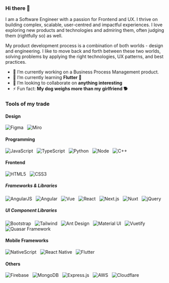 
### Hi there 👋
I am a Software Engineer with a passion for Frontend and UX. I thrive on building complex, scalable, user-centred and impactful experiences. I love exploring new products and technologies and admiring them, often judging them (rightfully so) as well.

My product development process is a combination of both worlds - design and engineering. I like to move back and forth between these two worlds, solving problems by applying the right technologies, UX patterns, and best practices.

- 🔭 I’m currently working on a Business Process Management product.
- 🌱 I’m currently learning **Flutter 🤯**
- 👯 I’m looking to collaborate on **anything interesting**
- ⚡ Fun fact: **My dog weighs more than my girlfriend 🐕**

### Tools of my trade

#### Design
![Figma](https://img.shields.io/badge/Figma-F24E1E?style=for-the-badge&logo=Figma&logoColor=white)
&nbsp;
![Miro](https://img.shields.io/badge/Miro-050038?style=for-the-badge&logo=Miro&logoColor=white)

#### Programming
![JavaScript](https://img.shields.io/badge/JavaScript-F7DF1E?style=for-the-badge&logo=JavaScript&logoColor=333333)
&nbsp;
![TypeScript](https://img.shields.io/badge/TypeScript-3178C6?style=for-the-badge&logo=TypeScript&logoColor=ffffff)
&nbsp;
![Python](https://img.shields.io/badge/Python-3776AB?style=for-the-badge&logo=Python&logoColor=white)
&nbsp;
![Node](https://img.shields.io/badge/Node.js-00599C?style=for-the-badge&logo=Node.js&logoColor=white)
&nbsp;
![C++](https://img.shields.io/badge/C++-00599C?style=for-the-badge&logo=C++&logoColor=white)

#### Frontend
![HTML5](https://img.shields.io/badge/HTML5-E34F26?style=for-the-badge&logo=HTML5&logoColor=white)
&nbsp;
![CSS3](https://img.shields.io/badge/CSS3-1572B6?style=for-the-badge&logo=CSS3&logoColor=white)
&nbsp;

##### Frameworks & Libraries
![AngularJS](https://img.shields.io/badge/AngularJS-E23237?style=for-the-badge&logo=AngularJS&logoColor=white)
&nbsp;
![Angular](https://img.shields.io/badge/Angular-DD0031?style=for-the-badge&logo=Angular&logoColor=white)
&nbsp;
![Vue](https://img.shields.io/badge/Vue.js-4FC08D?style=for-the-badge&logo=Vue.js&logoColor=white)
&nbsp;
![React](https://img.shields.io/badge/React-333333?style=for-the-badge&logo=React&logoColor=61DAFB)
&nbsp;
![Next.js](https://img.shields.io/badge/Next.js-000000.svg?style=for-the-badge&logo=nextdotjs&logoColor=white)
&nbsp;
![Nuxt](https://img.shields.io/badge/Nuxt.js-00DC82?style=for-the-badge&logo=Nuxt.js&logoColor=white)
&nbsp;
![jQuery](https://img.shields.io/badge/jQuery-0769AD?style=for-the-badge&logo=jQuery&logoColor=white)

##### UI Component Libraries
![Bootstrap](https://img.shields.io/badge/Bootstrap-7952B3?style=for-the-badge&logo=Bootstrap&logoColor=white)
&nbsp;
![Tailwind](https://img.shields.io/badge/TailwindCSS-06B6D4?style=for-the-badge&logo=TailwindCSS&logoColor=white)
&nbsp;
![Ant Design](https://img.shields.io/badge/AntDesign-0170FE?style=for-the-badge&logo=AntDesign&logoColor=white)
&nbsp;
![Material UI](https://img.shields.io/badge/MUI-007FFF?style=for-the-badge&logo=MUI&logoColor=white)
&nbsp;
![Vuetify](https://img.shields.io/badge/Vuetify-1867C0?style=for-the-badge&logo=Vuetify&logoColor=white)
&nbsp;
![Quasar Framework](https://img.shields.io/badge/Quasar-1976D2?style=for-the-badge&logo=Quasar&logoColor=white)

#### Mobile Frameworks
![NativeScript](https://img.shields.io/badge/NativeScript-65ADF1?style=for-the-badge&logo=NativeScript&logoColor=white)
&nbsp;
![React Native](https://img.shields.io/badge/ReactNative-06B6D4?style=for-the-badge&logo=React&logoColor=white)
&nbsp;
![Flutter](https://img.shields.io/badge/Flutter-02569B?style=for-the-badge&logo=Flutter&logoColor=white)

#### Others
![Firebase](https://img.shields.io/badge/Firebase-FFCA28?style=for-the-badge&logo=Firebase&logoColor=333333)
&nbsp;
![MongoDB](https://img.shields.io/badge/MongoDB-47A248?style=for-the-badge&logo=MongoDB&logoColor=white)
&nbsp;
![Express.js](https://img.shields.io/badge/Express.js-000000?style=for-the-badge&logo=Express&logoColor=white)
&nbsp;
![AWS](https://img.shields.io/badge/AWS-232F3E?style=for-the-badge&logo=AmazonAWS&logoColor=white)
&nbsp;
![Cloudflare](https://img.shields.io/badge/Cloudflare-F38020.svg?style=for-the-badge&logo=Cloudflare&logoColor=white)
